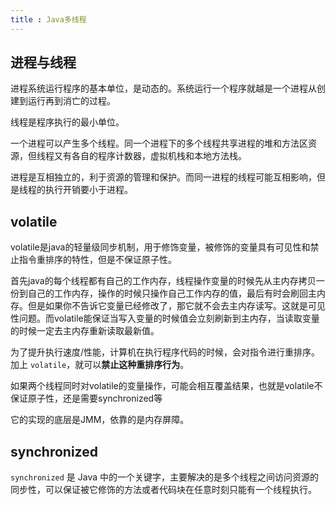 ```yaml
---
title : Java多线程
---
```


## 进程与线程

进程系统运行程序的基本单位，是动态的。系统运行一个程序就越是一个进程从创建到运行再到消亡的过程。

线程是程序执行的最小单位。

一个进程可以产生多个线程。同一个进程下的多个线程共享进程的堆和方法区资源，但线程又有各自的程序计数器，虚拟机栈和本地方法栈。

进程是互相独立的，利于资源的管理和保护。而同一进程的线程可能互相影响，但是线程的执行开销要小于进程。

## volatile

volatile是java的轻量级同步机制，用于修饰变量，被修饰的变量具有可见性和禁止指令重排序的特性，但是不保证原子性。

首先java的每个线程都有自己的工作内存，线程操作变量的时候先从主内存拷贝一份到自己的工作内存，操作的时候只操作自己工作内存的值，最后有时会刷回主内存。但是如果你不告诉它变量已经修改了，那它就不会去主内存读写。这就是可见性问题。而volatile能保证当写入变量的时候值会立刻刷新到主内存，当读取变量的时候一定去主内存重新读取最新值。

为了提升执行速度/性能，计算机在执行程序代码的时候，会对指令进行重排序。加上 `volatile`，就可以**禁止这种重排序行为**。

如果两个线程同时对volatile的变量操作，可能会相互覆盖结果，也就是volatile不保证原子性，还是需要synchronized等

它的实现的底层是JMM，依靠的是内存屏障。

## synchronized

`synchronized` 是 Java 中的一个关键字，主要解决的是多个线程之间访问资源的同步性，可以保证被它修饰的方法或者代码块在任意时刻只能有一个线程执行。
